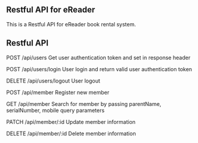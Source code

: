 ## Restful API for eReader

This is a Restful API for eReader book rental system. 

## Restful API

POST /api/users 
Get user authentication token and set in response header

POST /api/users/login
User login and return valid user authentication token

DELETE /api/users/logout
User logout

POST /api/member
Register new member

GET /api/member
Search for member by passing parentName, serialNumber, mobile query parameters

PATCH /api/member/:id
Update member information 

DELETE /api/member/:id
Delete member information

